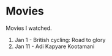 # Movies
Movies I watched.

1. Jan 1  - British cycling: Road to glory
4. Jan 11 - Adi Kapyare Kootamani

